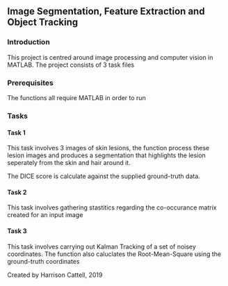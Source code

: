 ## Image Segmentation, Feature Extraction and Object Tracking

### Introduction

This project is centred around image processing and computer vision in MATLAB. The project consists of 3 task files

### Prerequisites

The functions all require MATLAB in order to run

### Tasks
#### Task 1

This task involves 3 images of skin lesions, the function process these lesion images and produces a segmentation that highlights the lesion seperately from the skin and hair around it.

The DICE score is calculate against the supplied ground-truth data.

#### Task 2

This task involves gathering stastitics regarding the co-occurance matrix created for an input image

#### Task 3

This task involves carrying out Kalman Tracking of a set of noisey coordinates. The function also caluclates the Root-Mean-Square using the ground-truth coordinates 


Created by Harrison Cattell, 2019
